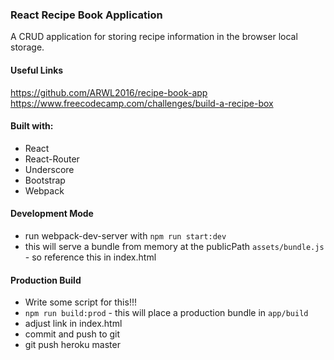 ### React Recipe Book Application 

A CRUD application for storing recipe information in the browser local storage. 

#### Useful Links 
https://github.com/ARWL2016/recipe-book-app 
https://www.freecodecamp.com/challenges/build-a-recipe-box  

#### Built with:
- React 
- React-Router 
- Underscore 
- Bootstrap 
- Webpack 

#### Development Mode 
- run webpack-dev-server with `npm run start:dev`
- this will serve a bundle from memory at the publicPath `assets/bundle.js` - so reference this in index.html 

#### Production Build 
- Write some script for this!!! 
- `npm run build:prod` - this will place a production bundle in `app/build`
- adjust link in index.html 
- commit and push to git 
- git push heroku master 
